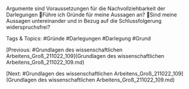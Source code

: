 Argumente sind Voraussetzungen für die Nachvollziehbarkeit der 
Darlegungen
Führe ich Gründe für meine Aussagen an?
Sind meine Aussagen untereinander und in Bezug auf die Schlussfolgerung 
widerspruchsfrei?

   Tags & Topics:
   #Gründe
   #Darlegungen
   #Darlegung
   #Grund

[Previous: #Grundlagen des wissenschaftlichen Arbeitens_Groß_211022_109](Grundlagen des wissenschaftlichen Arbeitens_Groß_211022_109.md)

[Next: #Grundlagen des wissenschaftlichen Arbeitens_Groß_211022_109](Grundlagen des wissenschaftlichen Arbeitens_Groß_211022_109.md)